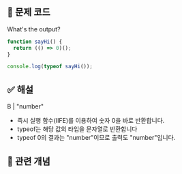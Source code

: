 ## 🔎 문제 코드

What's the output?

```js
function sayHi() {
  return (() => 0)();
}

console.log(typeof sayHi());
```

## ✅ 해설

B | "number"

- 즉시 실행 함수(IIFE)를 이용하여 숫자 0을 바로 반환합니다.
- typeof는 해당 값의 타입을 문자열로 반환합니다
- typeof 0의 결과는 "number"이므로 출력도 "number"입니다.

## 🧠 관련 개념
